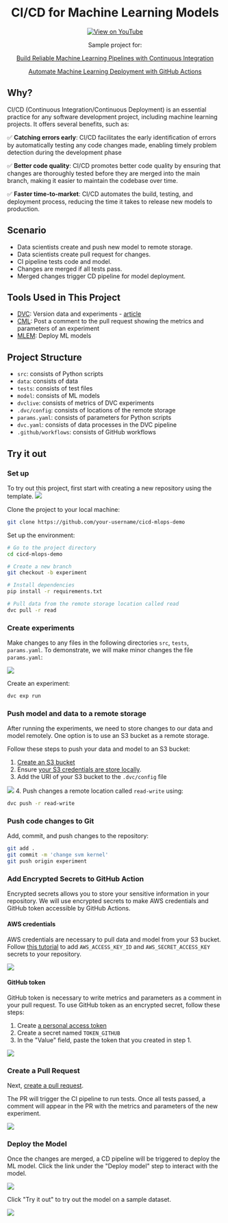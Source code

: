 <div align="center">
<h1 align="center">
CI/CD for Machine Learning Models
 </h3>
  
[![View on YouTube](https://img.shields.io/badge/YouTube-Watch%20on%20Youtube-red?logo=youtube)]([https://www.youtube.com/channel/UCNMawpMow-lW5d2svGhOEbw](https://youtu.be/rkg09nNMAhs)) 

Sample project for:

[Build Reliable Machine Learning Pipelines with Continuous Integration](https://towardsdatascience.com/build-reliable-machine-learning-pipelines-with-continuous-integration-ea822eb09bf6?sk=ae3326395e0c5bb219523a1c2014b1be)

[Automate Machine Learning Deployment with GitHub Actions](https://towardsdatascience.com/automate-machine-learning-deployment-with-github-actions-f752766981b1?sk=6e234bb505e6bc426bb4760e4b20da1b)

</div> 
  
## Why?
CI/CD (Continuous Integration/Continuous Deployment) is an essential practice for any software development project, including machine learning projects. It offers several benefits, such as:

:white_check_mark: **Catching errors early**: CI/CD facilitates the early identification of errors by automatically testing any code changes made, enabling timely problem detection during the development phase

:white_check_mark: **Better code quality**: CI/CD promotes better code quality by ensuring that changes are thoroughly tested before they are merged into the main branch, making it easier to maintain the codebase over time.

:white_check_mark: **Faster time-to-market**: CI/CD automates the build, testing, and deployment process, reducing the time it takes to release new models to production. 

## Scenario
- Data scientists create and push new model to remote storage.
- Data scientists create pull request for changes.
- CI pipeline tests code and model.
- Changes are merged if all tests pass.
- Merged changes trigger CD pipeline for model deployment.

## Tools Used in This Project
* [DVC](https://dvc.org/): Version data and experiments - [article](https://towardsdatascience.com/introduction-to-dvc-data-version-control-tool-for-machine-learning-projects-7cb49c229fe0)
* [CML](https://cml.dev/): Post a comment to the pull request showing the metrics and parameters of an experiment
* [MLEM](https://mlem.ai/): Deploy ML models

## Project Structure
* `src`: consists of Python scripts
* `data`: consists of data
* `tests`: consists of test files
* `model`: consists of ML models
* `dvclive`: consists of metrics of DVC experiments
* `.dvc/config`: consists of locations of the remote storage
* `params.yaml`: consists of parameters for Python scripts
* `dvc.yaml`: consists of data processes in the DVC pipeline 
* `.github/workflows`: consists of GitHub workflows

## Try it out
### Set up
To try out this project, first start with creating a new repository using the template.
![](demo_images/template.png)

Clone the project to your local machine:
```bash
git clone https://github.com/your-username/cicd-mlops-demo
```

Set up the environment:
```bash
# Go to the project directory
cd cicd-mlops-demo

# Create a new branch
git checkout -b experiment

# Install dependencies
pip install -r requirements.txt

# Pull data from the remote storage location called read 
dvc pull -r read
```

### Create experiments
Make changes to any files in the following directories `src`, `tests`, `params.yaml`. To demonstrate, we will make minor changes the file `params.yaml`:

![](demo_images/code_change.png)

Create an experiment:
```bash
dvc exp run
```

### Push model and data to a remote storage
After running the experiments, we need to store changes to our data and model remotely. One option is to use an S3 bucket as a remote storage.

Follow these steps to push your data and model to an S3 bucket:

1. [Create an S3 bucket](https://docs.aws.amazon.com/AmazonS3/latest/userguide/creating-bucket.html)
2. Ensure [your S3 credentials are store locally](https://docs.aws.amazon.com/cli/latest/userguide/cli-configure-files.html#cli-configure-files-methods).
3. Add the URI of your S3 bucket to the `.dvc/config` file

![](demo_images/add_bucket.png)
4. Push changes a remote location called `read-write` using:
```bash
dvc push -r read-write
```

### Push code changes to Git

Add, commit, and push changes to the repository:

```bash
git add .
git commit -m 'change svm kernel'
git push origin experiment
```

### Add Encrypted Secrets to GitHub Action
Encrypted secrets allows you to store your sensitive information in your repository. We will use encrypted secrets to make AWS credentials and GitHub token accessible by GitHub Actions.
#### AWS credentials
AWS credentials are necessary to pull data and model from your S3 bucket. Follow [this tutorial](https://docs.github.com/en/actions/security-guides/encrypted-secrets) to add `AWS_ACCESS_KEY_ID` and `AWS_SECRET_ACCESS_KEY` secrets to your repository.

![](demo_images/aws_credentials.png)

#### GitHub token
GitHub token is necessary to write metrics and parameters as a comment in your pull request. To use GitHub token as an encrypted secret, follow these steps:
1. Create [a personal access token](https://docs.github.com/en/authentication/keeping-your-account-and-data-secure/creating-a-personal-access-token) 
2. Create a secret named `TOKEN_GITHUB` 
3. In the "Value" field, paste the token that you created in step 1.

![](demo_images/github_token.png)
### Create a Pull Request
Next, [create a pull request](https://docs.github.com/en/pull-requests/collaborating-with-pull-requests/proposing-changes-to-your-work-with-pull-requests/creating-a-pull-request).

The PR will trigger the CI pipeline to run tests. Once all tests passed, a comment will appear in the PR with the metrics and parameters of the new experiment. 

![](demo_images/pr.png)

### Deploy the Model
Once the changes are merged, a CD pipeline will be triggered to deploy the ML model. Click the link under the "Deploy model" step to interact with the model. 

![](demo_images/deploy_model.png)

Click "Try it out" to try out the model on a sample dataset.

![](demo_images/fastapi.gif)

